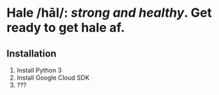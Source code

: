 # Hale /hāl/: *strong and healthy*. Get ready to get hale af.

## Installation

1. Install Python 3
2. Install Google Cloud SDK
3. ???
